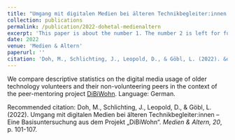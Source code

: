 ```yaml
---
title: "Umgang mit digitalen Medien bei älteren Technikbegleiter:innen – Eine Basisuntersuchung aus dem Projekt „DiBiWohn“"
collection: publications
permalink: /publication/2022-dohetal-medienaltern
excerpt: 'This paper is about the number 1. The number 2 is left for future work.'
date: 2022
venue: 'Medien & Altern'
paperurl: ''
citation: 'Doh, M., Schlichting, J., Leopold, D., & Göbl, L. (2022). &quot;Umgang mit digitalen Medien bei älteren Technikbegleiter:innen – Eine Basisuntersuchung aus dem Projekt „DiBiWohn“&quot;. <i>Medien & Altern, 20</i>, p. 101-107.'
---
```

We compare descriptive statistics on the digital media usage of older technology volunteers and their non-volunteering peers in the context of the peer-mentoring project [DiBiWohn](https://dibiwohn.org/). Language: German.

Recommended citation: Doh, M., Schlichting, J., Leopold, D., & Göbl, L. (2022). Umgang mit digitalen Medien bei älteren Technikbegleiter:innen – Eine Basisuntersuchung aus dem Projekt „DiBiWohn“. <i>Medien & Altern, 20</i>, p. 101-107.